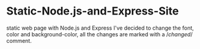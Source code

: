 # Static-Node.js-and-Express-Site
static web page with Node.js and Express
I've decided to change the font, color and background-color, all the changes are marked with a /*changed*/ comment.